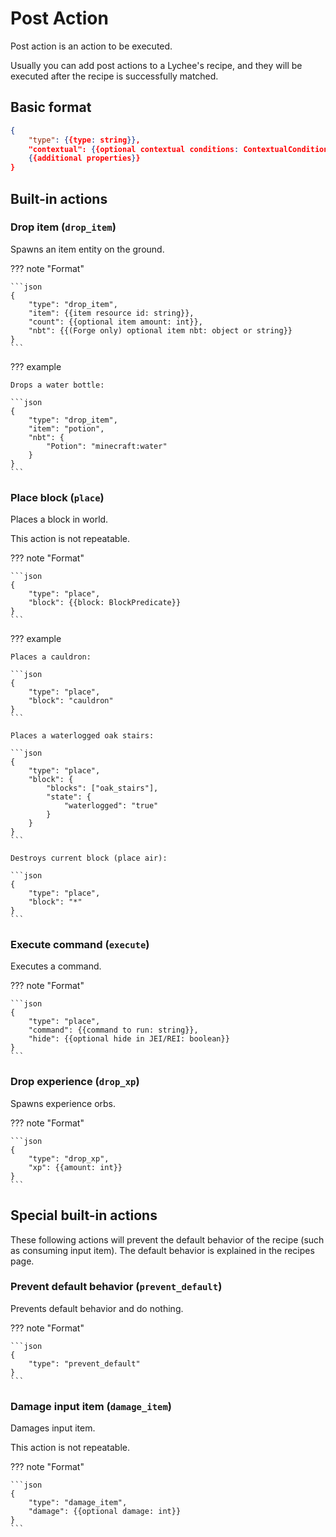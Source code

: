 # Post Action

Post action is an action to be executed.

Usually you can add post actions to a Lychee's recipe, and  they will be executed after the recipe is successfully matched.

## Basic format

```json
{
	"type": {{type: string}},
	"contextual": {{optional contextual conditions: ContextualCondition | ContextualCondition[]}}
	{{additional properties}}
}
```

## Built-in actions

### Drop item (`drop_item`)

Spawns an item entity on the ground.

??? note "Format"

	```json
	{
		"type": "drop_item",
		"item": {{item resource id: string}},
		"count": {{optional item amount: int}},
		"nbt": {{(Forge only) optional item nbt: object or string}}
	}
	```

??? example

	Drops a water bottle:

	```json
	{
		"type": "drop_item",
		"item": "potion",
		"nbt": {
			"Potion": "minecraft:water"
		}
	}
	```

### Place block (`place`)

Places a block in world.

This action is not repeatable.

??? note "Format"

	```json
	{
		"type": "place",
		"block": {{block: BlockPredicate}}
	}
	```

??? example

	Places a cauldron:

	```json
	{
		"type": "place",
		"block": "cauldron"
	}
	```

	Places a waterlogged oak stairs:

	```json
	{
		"type": "place",
		"block": {
			"blocks": ["oak_stairs"],
			"state": {
				"waterlogged": "true"
			}
		}
	}
	```

	Destroys current block (place air):

	```json
	{
		"type": "place",
		"block": "*"
	}
	```

### Execute command (`execute`)

Executes a command.

??? note "Format"

	```json
	{
		"type": "place",
		"command": {{command to run: string}},
		"hide": {{optional hide in JEI/REI: boolean}}
	}
	```

### Drop experience (`drop_xp`)

Spawns experience orbs.

??? note "Format"

	```json
	{
		"type": "drop_xp",
		"xp": {{amount: int}}
	}
	```

## Special built-in actions

These following actions will prevent the default behavior of the recipe (such as consuming input item). The default behavior is explained in the recipes page.

### Prevent default behavior (`prevent_default`)

Prevents default behavior and do nothing.

??? note "Format"

	```json
	{
		"type": "prevent_default"
	}
	```

### Damage input item (`damage_item`)

Damages input item.

This action is not repeatable.

??? note "Format"

	```json
	{
		"type": "damage_item",
		"damage": {{optional damage: int}}
	}
	```
